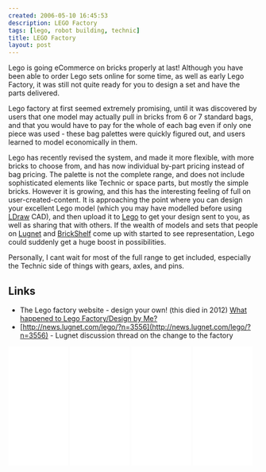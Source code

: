 ```yaml
---
created: 2006-05-10 16:45:53
description: LEGO Factory
tags: [lego, robot building, technic]
title: LEGO Factory
layout: post
---
```

Lego is going eCommerce on bricks properly at last! Although you have been able to order Lego sets online for some time, as well as early Lego Factory, it was still not quite ready for you to design a set and have the parts delivered.

Lego factory at first seemed extremely promising, until it was discovered by users that one model may actually pull in bricks from 6 or 7 standard bags, and that you would have to pay for the whole of each bag even if only one piece was used - these bag palettes were quickly figured out, and users learned to model economically in them.

Lego has recently revised the system, and made it more flexible, with more bricks to choose from, and has now individual by-part pricing instead of bag pricing. The palette is not the complete range, and does not include sophisticated elements like Technic or space parts, but mostly the simple bricks. However it is growing, and this has the interesting feeling of full on user-created-content. It is approaching the point where you can design your excellent Lego model (which you may have modelled before using [LDraw](/wiki/ldraw_system.html "The LDraw Lego CAD System") CAD), and then upload it to [Lego](/wiki/lego.html "The best known construction toy") to get your design sent to you, as well as sharing that with others. If the wealth of models and sets that people on [Lugnet](/wiki/lugnet.html "Lego Users Group Network") and [BrickShelf](/wiki/brickshelf.html "A gallery for Lego Creations") come up with started to see representation, Lego could suddenly get a huge boost in possibilities.

Personally, I cant wait for most of the full range to get included, especially the Technic side of things with gears, axles, and pins.

## Links

* The Lego factory website - design your own! (this died in 2012) [What happened to Lego Factory/Design by Me?](https://www.lego.com/en-gb/ldd/designbyme)
* [http://news.lugnet.com/lego/?n=3556](http://news.lugnet.com/lego/?n=3556) - Lugnet discussion thread on the change to the factory

<iframe style="width:120px;height:240px;" marginwidth="0" marginheight="0" scrolling="no" frameborder="0" src="//ws-eu.amazon-adsystem.com/widgets/q?ServiceVersion=20070822&OneJS=1&Operation=GetAdHtml&MarketPlace=GB&source=ss&ref=as_ss_li_til&ad_type=product_link&tracking_id=orionrobots-21&language=en_GB&marketplace=amazon&region=GB&placement=B01DC61WKA&asins=B01DC61WKA&linkId=08ebe42cb720863a0810440b9449df99&show_border=true&link_opens_in_new_window=true"></iframe><!-- Lego Gear ring shifter kit review 2021 -->
<iframe style="width:120px;height:240px;" marginwidth="0" marginheight="0" scrolling="no" frameborder="0" src="//ws-eu.amazon-adsystem.com/widgets/q?ServiceVersion=20070822&OneJS=1&Operation=GetAdHtml&MarketPlace=GB&source=ss&ref=as_ss_li_til&ad_type=product_link&tracking_id=orionrobots-21&language=en_GB&marketplace=amazon&region=GB&placement=B00UCR3G1Q&asins=B00UCR3G1Q&linkId=0152a03f9db9a953ba8f7a4c2466e358&show_border=true&link_opens_in_new_window=true"></iframe><!-- Lego gear and axle set review 2021 -->
<iframe style="width:120px;height:240px;" marginwidth="0" marginheight="0" scrolling="no" frameborder="0" src="//ws-eu.amazon-adsystem.com/widgets/q?ServiceVersion=20070822&OneJS=1&Operation=GetAdHtml&MarketPlace=GB&source=ss&ref=as_ss_li_til&ad_type=product_link&tracking_id=orionrobots-21&language=en_GB&marketplace=amazon&region=GB&placement=B0014QXN08&asins=B0014QXN08&linkId=dee30fcf01956e2a4cd5a0f83070a3a5&show_border=true&link_opens_in_new_window=true"></iframe><!-- Lego power functions kit - review 2021 -->
<iframe style="width:120px;height:240px;" marginwidth="0" marginheight="0" scrolling="no" frameborder="0" src="//ws-eu.amazon-adsystem.com/widgets/q?ServiceVersion=20070822&OneJS=1&Operation=GetAdHtml&MarketPlace=GB&source=ss&ref=as_ss_li_til&ad_type=product_link&tracking_id=orionrobots-21&language=en_GB&marketplace=amazon&region=GB&placement=B01E8YYLPS&asins=B01E8YYLPS&linkId=6ce24ab352afb4820cfe48d14a3bd708&show_border=true&link_opens_in_new_window=true"></iframe><!-- Lego technic beams set - review 2021 -->
